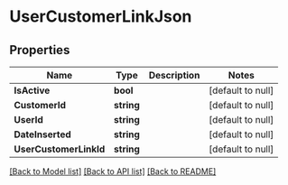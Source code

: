 # UserCustomerLinkJson

## Properties
Name | Type | Description | Notes
------------ | ------------- | ------------- | -------------
**IsActive** | **bool** |  | [default to null]
**CustomerId** | **string** |  | [default to null]
**UserId** | **string** |  | [default to null]
**DateInserted** | **string** |  | [default to null]
**UserCustomerLinkId** | **string** |  | [default to null]

[[Back to Model list]](../README.md#documentation-for-models) [[Back to API list]](../README.md#documentation-for-api-endpoints) [[Back to README]](../README.md)


